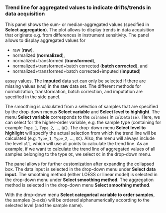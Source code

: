 ### Trend line for aggregated values to indicate drifts/trends in data acquisition

This panel shows the sum- or median-aggregated values (specified in
**Select aggregation**). The plot allows to display trends in data
acquisition that originate e.g. from differences in instrument 
sensitivity. The panel allows to display aggregated values for 

 - raw (**raw**), 
 - normalized (**normalized**), 
 - normalized+transformed (**transformed**), 
 - normalized+transformed+batch corrected (**batch corrected**), and
 - normalized+transformed+batch corrected+imputed (**imputed**) 

assay values. The **imputed** data set can only be selected if there are 
missing values (`NA`s) in the **raw** data set. The different methods for 
normalization, transformation, batch correction, and imputation are
specified in the side panel. 

The smoothing is calculated from a selection of samples that are specified 
by the drop-down menus **Select variable** and **Select level to highlight**. 
The menu **Select variable** corresponds to the `colnames` in 
`colData(se)`. Here, we can select for the higher-order variable, e.g.
the sample type (containing for example `Type_1`, `Type_2`, ..., `QC`). 
The drop-down menu **Select level to highlight** will specify the actual 
selection from which
the trend line will be calculated (e.g. `Type_1`, `Type_2`, ..., `QC`). Also,
the menu will always include the level `all`, which will use all points to 
calculate the trend line. As an example, if we want to calculate the trend line of 
aggregated values of all samples belonging to the type `QC`, we select
`QC` in the drop-down menu. 

The panel allows for further customization after expanding the collapsed box.
The data input is selected in the drop-down menu under **Select data input**.
The smoothing method (either LOESS or linear model) is selected in the drop-down
menu under **Select smoothing method**. The aggregation method is selected
in the drop-down menu **Select smoothing method**.

With the drop-down menu **Select categorical variable to order samples**, 
the samples (x-axis) will be ordered alphanumerically according to the 
selected level (and the sample name). 